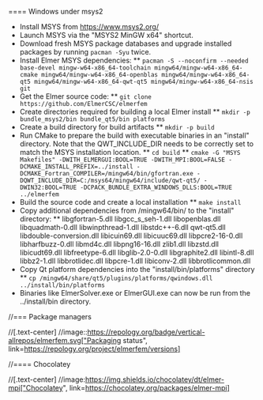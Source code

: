 ==== Windows under msys2

 * Install MSYS from https://www.msys2.org/
 * Launch MSYS via the "MSYS2 MinGW x64" shortcut.
 * Download fresh MSYS package databases and upgrade installed packages by running `pacman -Syu` twice.
 * Install Elmer MSYS dependencies:
    ** `pacman -S --noconfirm --needed base-devel mingw-w64-x86_64-toolchain mingw64/mingw-w64-x86_64-cmake mingw64/mingw-w64-x86_64-openblas mingw64/mingw-w64-x86_64-qt5 mingw64/mingw-w64-x86_64-qwt-qt5 mingw64/mingw-w64-x86_64-nsis git`
 * Get the Elmer source code:
    ** `git clone https://github.com/ElmerCSC/elmerfem`
 * Create directories required for building a local Elmer install
    ** `mkdir -p bundle_msys2/bin bundle_qt5/bin platforms`
 * Create a build directory for build artifacts
    ** `mkdir -p build`
 * Run CMake to prepare the build with executable binaries in an "install" directory. Note that the QWT_INCLUDE_DIR needs to be correctly set to match the MSYS installation location.
    ** `cd build`
    ** `cmake -G "MSYS Makefiles" -DWITH_ELMERGUI:BOOL=TRUE -DWITH_MPI:BOOL=FALSE -DCMAKE_INSTALL_PREFIX=../install -DCMAKE_Fortran_COMPILER=/mingw64/bin/gfortran.exe -DQWT_INCLUDE_DIR=C:/msys64/mingw64/include/qwt-qt5/ -DWIN32:BOOL=TRUE -DCPACK_BUNDLE_EXTRA_WINDOWS_DLLS:BOOL=TRUE ../elmerfem`
 * Build the source code and create a local installation
    ** `make install`
 * Copy additional dependencies from /mingw64/bin/ to the "install" directory:
    ** libgfortran-5.dll libgcc_s_seh-1.dll libopenblas.dll libquadmath-0.dll libwinpthread-1.dll libstdc++-6.dll qwt-qt5.dll libdouble-conversion.dll libicuin69.dll libicuuc69.dll libpcre2-16-0.dll libharfbuzz-0.dll libmd4c.dll libpng16-16.dll zlib1.dll libzstd.dll libicudt69.dll libfreetype-6.dll libglib-2.0-0.dll libgraphite2.dll libintl-8.dll libbz2-1.dll libbrotlidec.dll libpcre-1.dll libiconv-2.dll libbrotlicommon.dll
 * Copy Qt platform dependencies into the "install/bin/platforms" directory
    ** `cp /mingw64/share/qt5/plugins/platforms/qwindows.dll ../install/bin/platforms`
 * Binaries like ElmerSolver.exe or ElmerGUI.exe can now be run from the ../install/bin directory.





//=== Package managers

//[.text-center]
//image::https://repology.org/badge/vertical-allrepos/elmerfem.svg["Packaging status", link=https://repology.org/project/elmerfem/versions]

//==== Chocolatey

//[.text-center]
//image:https://img.shields.io/chocolatey/dt/elmer-mpi["Chocolatey", link=https://chocolatey.org/packages/elmer-mpi]

